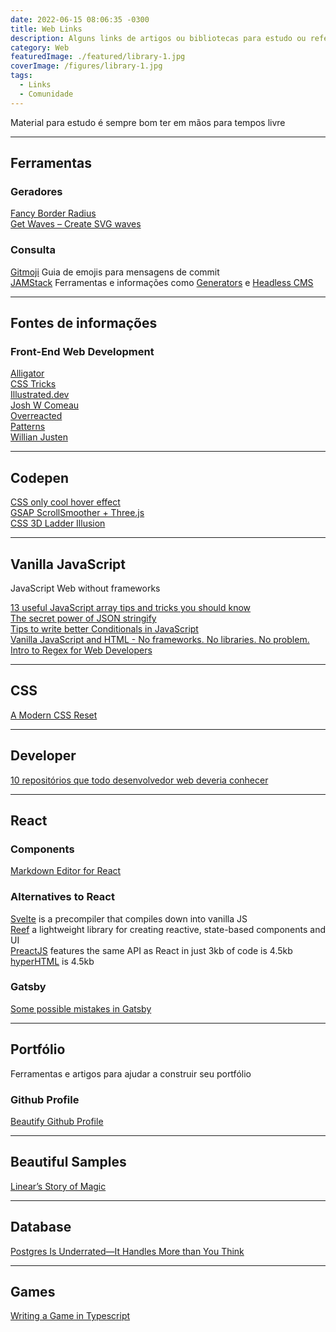 ```yaml
---
date: 2022-06-15 08:06:35 -0300
title: Web Links
description: Alguns links de artigos ou bibliotecas para estudo ou referências
category: Web
featuredImage: ./featured/library-1.jpg
coverImage: /figures/library-1.jpg
tags:
  - Links
  - Comunidade
---
```


Material para estudo é sempre bom ter em mãos para tempos livre

---

## Ferramentas

### Geradores

[Fancy Border Radius](https://9elements.github.io/fancy-border-radius/)  
[Get Waves – Create SVG waves](https://getwaves.io/)

### Consulta

[Gitmoji](https://gitmoji.dev/) Guia de emojis para mensagens de commit  
[JAMStack](https://jamstack.org/) Ferramentas e informações como [Generators](https://jamstack.org/generators/) e [Headless CMS](https://jamstack.org/headless-cms/)

---

## Fontes de informações

### Front-End Web Development

[Alligator](https://alligator.io/)  
[CSS Tricks](https://css-tricks.com/)  
[Illustrated.dev](https://illustrated.dev/)  
[Josh W Comeau](https://www.joshwcomeau.com/)  
[Overreacted](https://overreacted.io/)  
[Patterns](https://www.patterns.dev/)  
[Willian Justen](https://willianjusten.com.br/)

---

## Codepen

[CSS only cool hover effect](https://codepen.io/t_afif/pen/ExQLWNE)  
[GSAP ScrollSmoother + Three.js](https://codepen.io/cmalven/pen/PoEJvjE)  
[CSS 3D Ladder Illusion](https://codepen.io/pavlovsk/pen/WNMZvMw)

---

## Vanilla JavaScript

JavaScript Web without frameworks

[13 useful JavaScript array tips and tricks you should know](https://dev.to/duomly/13-useful-javascript-array-tips-and-tricks-you-should-know-2jfo)  
[The secret power of JSON stringify](https://dev.to/blacksonic/the-secret-power-of-json-stringify-393b)  
[Tips to write better Conditionals in JavaScript](https://dev.to/hellomeghna/tips-to-write-better-conditionals-in-javascript-2189)  
[Vanilla JavaScript and HTML - No frameworks. No libraries. No problem.](https://dev.to/pluralsight/vanilla-javascript-and-html-no-frameworks-no-libraries-no-problem-2n99)  
[Intro to Regex for Web Developers](https://dev.to/chrisachard/intro-to-regex-for-web-developers-2fj4)

---

## CSS

[A Modern CSS Reset](https://dev.to/hankchizljaw/a-modern-css-reset-6p3)

---

## Developer

[10 repositórios que todo desenvolvedor web deveria conhecer](https://medium.com/@anajuliabit/10-reposit%C3%B3rios-que-todo-desenvolvedor-web-deveria-conhecer-61de11b59799)

---

## React

### Components

[Markdown Editor for React](https://github.com/uiwjs/react-md-editor)

### Alternatives to React

[Svelte](https://svelte.dev/blog/write-less-code) is a precompiler that compiles down into vanilla JS  
[Reef](https://github.com/cferdinandi/reef) a lightweight library for creating reactive, state-based components and UI  
[PreactJS](https://preactjs.com) features the same API as React in just 3kb of code is 4.5kb  
[hyperHTML](https://viperhtml.js.org/hyperhtml/documentation/) is 4.5kb

### Gatsby

[Some possible mistakes in Gatsby](https://jenniferwadella.com/blog/all-the-dumb-mistakes-i-made-building-my-first-gatsby-site)

---

## Portfólio

Ferramentas e artigos para ajudar a construir seu portfólio

### Github Profile

[Beautify Github Profile](https://github.com/rzashakeri/beautify-github-profile)

---

## Beautiful Samples

[Linear’s Story of Magic](https://linear.app/readme)

---

## Database

[Postgres Is Underrated—It Handles More than You Think](https://dev.to/heroku/postgres-is-underrated-it-handles-more-than-you-think-4ff3)

---

## Games

[Writing a Game in Typescript](https://dev.to/iamschulz/writing-a-game-in-typescript-13em)
